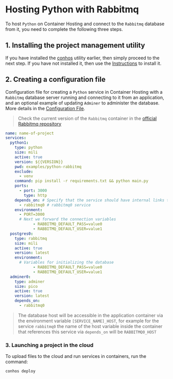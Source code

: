 # Hosting Python with Rabbitmq

To host `Python` on Container Hosting and connect to the `Rabbitmq` database from it, you need to complete the following three steps.

## 1. Installing the project management utility

If you have installed the [conhos](https://www.npmjs.com/package/conhos) utility earlier, then simply proceed to the next step. If you have not installed it, then use the [Instructions](./GettingStarted.md) to install it.

## 2. Creating a configuration file

Configuration file for creating a `Python` service in Container Hosting with a `Rabbitmq` database server running and connecting to it from an application, and an optional example of updating `Adminer` to administer the database. More details in the [Configuration File](./ConfigFile.md).

> Check the current version of the `Rabbitmq` container in the [official Rabbitmq repository](https://hub.docker.com/_/rabbitmq/tags)

```yml
name: name-of-project
services:
  python1:
    type: python
    size: mili
    active: true
    version: ${{VERSION}}
    pwd: examples/python-rabbitmq
    exclude:
      - venv
    command: pip install -r requirements.txt && python main.py
    ports:
      - port: 3000
        type: http
    depends_on: # Specify that the service should have internal links to
      - rabbitmq0 # rabbitmq0 service
    environment:
      - PORT=3000
      # Next we forward the connection variables
			- RABBITMQ_DEFAULT_PASS=value0
			- RABBITMQ_DEFAULT_USER=value1
  postgres0:
    type: rabbitmq
    size: mili
    active: true
    version: latest
    environment:
      # Variables for initializing the database
			- RABBITMQ_DEFAULT_PASS=value0
			- RABBITMQ_DEFAULT_USER=value1
  adminer0:
    type: adminer
    size: pico
    active: true
    version: latest
    depends_on:
      - rabbitmq0
```

> The database host will be accessible in the application container via the environment variable `[SERVICE_NAME]_HOST`, for example for the service `rabbitmq0` the name of the host variable inside the container that references this service via `depends_on` will be `RABBITMQ0_HOST`

### 3. Launching a project in the cloud

To upload files to the cloud and run services in containers, run the command:

```sh
conhos deploy
```
